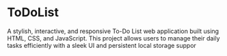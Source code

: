 # ToDoList
A stylish, interactive, and responsive To-Do List web application built using HTML, CSS, and JavaScript. This project allows users to manage their daily tasks efficiently with a sleek UI and persistent local storage suppor
